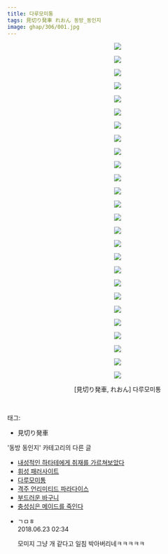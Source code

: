```yaml
---
title: 다루모미통
tags: 見切り発車 れおん 동방_동인지
image: ghap/306/001.jpg
---
```

<div class="article">
<p style="text-align: center; clear: none; float: none;"><img src="{{ site.nasurl }}/ghap/306/001.jpg"/></p>
<p style="text-align: center; clear: none; float: none;"><img src="{{ site.nasurl }}/ghap/306/002.jpg"/></p>
<p style="text-align: center; clear: none; float: none;"><img src="{{ site.nasurl }}/ghap/306/003.jpg"/></p>
<p style="text-align: center; clear: none; float: none;"><img src="{{ site.nasurl }}/ghap/306/004.jpg"/></p>
<p style="text-align: center; clear: none; float: none;"><img src="{{ site.nasurl }}/ghap/306/005.jpg"/></p>
<p style="text-align: center; clear: none; float: none;"><img src="{{ site.nasurl }}/ghap/306/006.jpg"/></p>
<p style="text-align: center; clear: none; float: none;"><img src="{{ site.nasurl }}/ghap/306/007.jpg"/></p>
<p style="text-align: center; clear: none; float: none;"><img src="{{ site.nasurl }}/ghap/306/008.jpg"/></p>
<p style="text-align: center; clear: none; float: none;"><img src="{{ site.nasurl }}/ghap/306/009.jpg"/></p>
<p style="text-align: center; clear: none; float: none;"><img src="{{ site.nasurl }}/ghap/306/010.jpg"/></p>
<p style="text-align: center; clear: none; float: none;"><img src="{{ site.nasurl }}/ghap/306/011.jpg"/></p>
<p style="text-align: center; clear: none; float: none;"><img src="{{ site.nasurl }}/ghap/306/012.jpg"/></p>
<p style="text-align: center; clear: none; float: none;"><img src="{{ site.nasurl }}/ghap/306/013.jpg"/></p>
<p style="text-align: center; clear: none; float: none;"><img src="{{ site.nasurl }}/ghap/306/014.jpg"/></p>
<p style="text-align: center; clear: none; float: none;"><img src="{{ site.nasurl }}/ghap/306/015.jpg"/></p>
<p style="text-align: center; clear: none; float: none;"><img src="{{ site.nasurl }}/ghap/306/016.jpg"/></p>
<p style="text-align: center; clear: none; float: none;"><img src="{{ site.nasurl }}/ghap/306/017.jpg"/></p>
<p style="text-align: center; clear: none; float: none;"><img src="{{ site.nasurl }}/ghap/306/018.jpg"/></p>
<p style="text-align: center; clear: none; float: none;"><img src="{{ site.nasurl }}/ghap/306/019.jpg"/></p>
<p style="text-align: center; clear: none; float: none;"><img src="{{ site.nasurl }}/ghap/306/020.jpg"/></p>
<p style="text-align: center; clear: none; float: none;"><img src="{{ site.nasurl }}/ghap/306/021.jpg"/></p>
<p style="text-align: center; clear: none; float: none;"><img src="{{ site.nasurl }}/ghap/306/022.jpg"/></p>
<p style="text-align: center; clear: none; float: none;"><img src="{{ site.nasurl }}/ghap/306/023.jpg"/></p>
<p style="text-align: center; clear: none; float: none;"><img src="{{ site.nasurl }}/ghap/306/024.jpg"/></p>
<p style="text-align: center; clear: none; float: none;"><img src="{{ site.nasurl }}/ghap/306/025.jpg"/></p>
<p style="text-align: center; clear: none; float: none;"><img src="{{ site.nasurl }}/ghap/306/026.jpg"/></p>
<p style="text-align: center; clear: none; float: none;">[見切り発車, れおん] 다루모미통</p>
<p><br/></p>
</div><div class="tagTrail">
<p>태그: </p>
<ul>
<li>見切り発車</li>
</ul>
</div><div class="another">
<p>'동방 동인지' 카테고리의 다른 글</p>
<ul>
<li><a href="/2016-06-20-ghap_308">내성적인 하타테에게 취재를 가르쳐보았다</a></li>
<li><a href="/2016-06-20-ghap_307">휘성 패러사이트</a></li>
<li><a href="/2016-06-20-ghap_306">다루모미통</a></li>
<li><a href="/2016-06-20-ghap_302">격주 언리미티드 파라다이스</a></li>
<li><a href="/2016-06-20-ghap_301">부드러운 바구니</a></li>
<li><a href="/2016-06-19-ghap_300">충성심은 메이드를 죽인다</a></li>
</ul>
</div><div class="cb_module cb_fluid">
<div class="cb_wrt cb_profile">
<div class="comment">
<ul>
<li class="cb_thumb_off" id="comment15275531">
<div class="cb_comment_area">
<div class="cb_info_area">
<div class="cb_section">
<span class="cb_nick_name">ㄱㅁㅎ</span>
</div>
<div class="cb_section">
<span class="cb_date">2018.06.23 02:34 </span>
</div>
</div>
<div class="cb_dsc_comment">
<p class="cb_dsc">
											모미지 그냥 개 같다고 일침 박아버리네ㅋㅋㅋㅋㅋ
										</p>
</div>
</div></li>
</ul>
</div>
</div><!-- commentList close -->
</div>